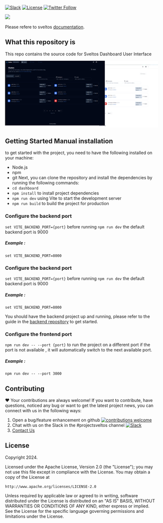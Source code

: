 [![Slack](https://img.shields.io/badge/join%20slack-%23projectsveltos-brighteen)](https://join.slack.com/t/projectsveltos/shared_invite/zt-1hraownbr-W8NTs6LTimxLPB8Erj8Q6Q)
[![License](https://img.shields.io/badge/license-Apache-blue.svg)](LICENSE)
[![Twitter Follow](https://img.shields.io/twitter/follow/projectsveltos?style=social)](https://twitter.com/projectsveltos)

<img src="https://raw.githubusercontent.com/projectsveltos/sveltos/main/docs/assets/logo.png" width="200">

Please refere to sveltos [documentation](https://projectsveltos.github.io/sveltos/).

## What this repository is

This repo contains the source code for Sveltos Dashboard User Interface

![interface](./public/readme-img.png)

## Getting Started Manual installation

to get started with the project, you need to have the following installed on your machine:

- Node.js
- npm
- git
  Next, you can clone the repository and install the dependencies by running the following commands:
- `cd dashboard`
- `npm install` to install project dependencies
- `npm run dev` using Vite to start the development server
- `npm run build` to build the project for production

### Configure the backend port

`set VITE_BACKEND_PORT={port}` before running `npm run dev`
the default backend port is 9000

##### Example :

`set VITE_BACKEND_PORT=8000`

### Configure the backend port

`set VITE_BACKEND_PORT={port}` before running `npm run dev`
the default backend port is 9000

##### Example :
`set VITE_BACKEND_PORT=8000`

You should have the backend project up and running, please refer to the guide in the [backend repository](https://github.com/projectsveltos/ui-backend) to get started.

### Configure the frontend port
 
`npm run dev -- --port {port}` to run the project on a different port
if the port is not available , it will automatically switch to the next available port.

##### Example :
`npm run dev -- --port 3000`

## Contributing

❤️ Your contributions are always welcome! If you want to contribute, have questions, noticed any bug or want to get the latest project news, you can connect with us in the following ways:

1. Open a bug/feature enhancement on github [![contributions welcome](https://img.shields.io/badge/contributions-welcome-brightgreen.svg?style=flat)](https://github.com/projectsveltos/dashboard/issues)
2. Chat with us on the Slack in the #projectsveltos channel [![Slack](https://img.shields.io/badge/join%20slack-%23projectsveltos-brighteen)](https://join.slack.com/t/projectsveltos/shared_invite/zt-1hraownbr-W8NTs6LTimxLPB8Erj8Q6Q)
3. [Contact Us](mailto:support@projectsveltos.io)

## License

Copyright 2024.

Licensed under the Apache License, Version 2.0 (the "License");
you may not use this file except in compliance with the License.
You may obtain a copy of the License at

    http://www.apache.org/licenses/LICENSE-2.0

Unless required by applicable law or agreed to in writing, software
distributed under the License is distributed on an "AS IS" BASIS,
WITHOUT WARRANTIES OR CONDITIONS OF ANY KIND, either express or implied.
See the License for the specific language governing permissions and
limitations under the License.
